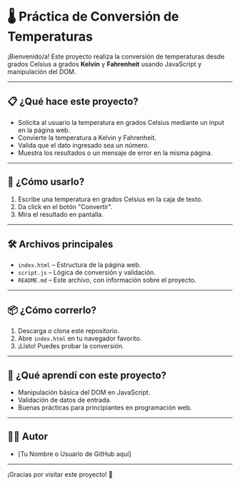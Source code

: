 # 🌡️ Práctica de Conversión de Temperaturas

¡Bienvenido/a! Este proyecto realiza la conversión de temperaturas desde grados Celsius a grados **Kelvin** y **Fahrenheit** usando JavaScript y manipulación del DOM.

---

## 📋 ¿Qué hace este proyecto?

- Solicita al usuario la temperatura en grados Celsius mediante un input en la página web.
- Convierte la temperatura a Kelvin y Fahrenheit.
- Valida que el dato ingresado sea un número.
- Muestra los resultados o un mensaje de error en la misma página.

---

## 🚀 ¿Cómo usarlo?

1. Escribe una temperatura en grados Celsius en la caja de texto.
2. Da click en el botón "Convertir".
3. Mira el resultado en pantalla.

---

## 🛠️ Archivos principales

- `index.html` – Estructura de la página web.
- `script.js` – Lógica de conversión y validación.
- `README.md` – Este archivo, con información sobre el proyecto.

---

## 📦 ¿Cómo correrlo?

1. Descarga o clona este repositorio.
2. Abre `index.html` en tu navegador favorito.
3. ¡Listo! Puedes probar la conversión.

---

## 🤔 ¿Qué aprendí con este proyecto?

- Manipulación básica del DOM en JavaScript.
- Validación de datos de entrada.
- Buenas prácticas para principiantes en programación web.

---

## 👨‍💻 Autor

- [Tu Nombre o Usuario de GitHub aquí]

---

¡Gracias por visitar este proyecto! 🚀
